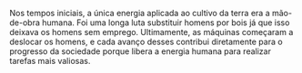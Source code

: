 ﻿Nos tempos iniciais, a única energia aplicada ao cultivo da terra era a mão-de-obra humana. Foi uma longa luta substituir homens por bois já que isso deixava os homens sem emprego. Ultimamente, as máquinas começaram a deslocar os homens, e cada avanço desses contribui diretamente para o progresso da sociedade porque libera a energia humana para realizar tarefas mais valiosas.